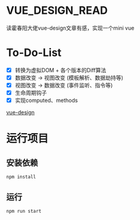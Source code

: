 # VUE_DESIGN_READ

读霍春阳大佬vue-design文章有感，实现一个mini vue

# To-Do-List
- [x] 转换为虚拟DOM + 各个版本的Diff算法
- [x] 数据改变 -> 视图改变 (模板解析、数据劫持等)
- [x] 视图改变 -> 数据改变 (事件监听、指令等)
- [x] 生命周期钩子
- [x] 实现computed、methods

[vue-design](http://hcysun.me/vue-design/zh/)

# 运行项目
## 安装依赖
```
npm install
```
## 运行
```
npm run start
```